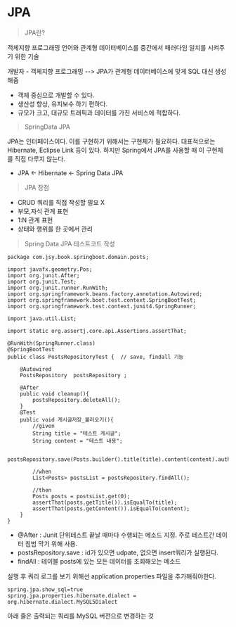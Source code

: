 <h1>JPA</h1>

> JPA란?  

 객체지향 프로그래밍 언어와 관계형 데이터베이스를 중간에서 패러다임 일치를 시켜주기 위한 기술

 개발자 - 객체지향 프로그래밍 
  --> JPA가 관계형 데이터베이스에 맞게 SQL 대신 생성해줌
  

  * 객체 중심으로 개발할 수 있다. 
  * 생산성 향상, 유지보수 하기 편하다.
  * 규모가 크고, 대규모 트래픽과 데이터를 가진 서비스에 적합하다. 
  

> SpringData JPA

JPA는 인터페이스이다. 이를 구현하기 위해서는 구현체가 필요하다.  대표적으로는 Hibernate, Eclipse Link 등이 있다. 
하지만 Spring에서 JPA를 사용할 때 이 구현체를 직접 다루지 않는다.

* JPA <- Hibernate <- Spring Data JPA

> JPA 장점

* CRUD 쿼리를 직접 작성할 필요 X
* 부모,자식 관계 표현
* 1:N 관계 표현 
* 상태와 행위를 한 곳에서 관리

> Spring Data JPA 테스트코드 작성 

~~~
package com.jsy.book.springboot.domain.posts;

import javafx.geometry.Pos;
import org.junit.After;
import org.junit.Test;
import org.junit.runner.RunWith;
import org.springframework.beans.factory.annotation.Autowired;
import org.springframework.boot.test.context.SpringBootTest;
import org.springframework.test.context.junit4.SpringRunner;

import java.util.List;

import static org.assertj.core.api.Assertions.assertThat;

@RunWith(SpringRunner.class)
@SpringBootTest
public class PostsRepositoryTest {  // save, findall 기능

    @Autowired
    PostsRepository  postsRepository ;

    @After
    public void cleanup(){
        postsRepository.deleteAll();
    }
    @Test
    public void 게시글저장_불러오기(){
        //given
        String title = "테스트 게시글";
        String content = "테스트 내용";

        postsRepository.save(Posts.builder().title(title).content(content).author("jsy").build()); 

        //when
        List<Posts> postsList = postsRepository.findAll(); 

        //then
        Posts posts = postsList.get(0);
        assertThat(posts.getTitle()).isEqualTo(title);
        assertThat(posts.getContent()).isEqualTo(content);
    }
}

~~~

* @After : Junit 단위테스트 끝날 때마다 수행되는 메소드 지정. 주로 테스트간 데이터 침범 막기 위해 사용. 
* postsRepository.save : id가 있으면 udpate, 없으면 insert쿼리가 실행된다. 
* findAll : 테이블 posts에 있는 모든 데이터를 조회해오는 메소드 
 
 실행 후 쿼리 로그를 보기 위해선 application.properties 파일을 추가해줘야한다. 
 ~~~
spring.jpa.show_sql=true
spring.jpa.properties.hibernate.dialect = org.hibernate.dialect.MySQL5Dialect
~~~
 아래 줄은 출력되는 쿼리를 MySQL 버전으로 변경하는 것  